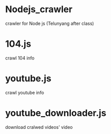 # Nodejs_crawler
crawler for Node js (Telunyang after class)

# 104.js
crawl 104 info

# youtube.js
crawl youtube info
# youtube_downloader.js
download cralwed videos' video